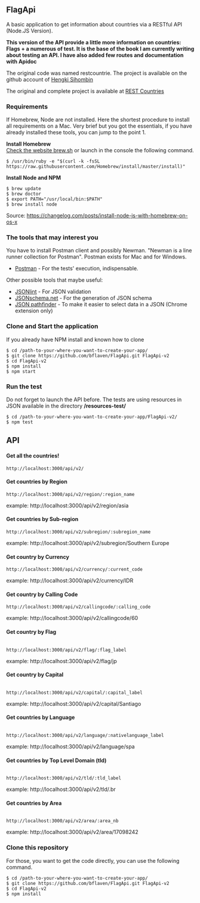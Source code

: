 ## FlagApi

A basic application to get information about countries via a RESTful API (Node.JS Version). 

**This version of the API provide a little more information on countries: Flags + a numerous of test. It is the base of the book I am currently writing about testing an API. I have also added few routes and documentation with Apidoc**

The original code was named restcountrie. The project is available on the github account of [Hengki Sihombin](https://github.com/hengkiardo/restcountries)


The original and complete project is available at [REST Countries](https://restcountries.eu/https://restcountries.eu/)


### Requirements

If Homebrew, Node are not installed. Here the shortest procedure to install all requirements on a Mac. Very brief but you got the essentials, if you have already installed these tools, you can jump to the point 1.


**Install Homebrew**<br />
[Check the website brew.sh](https://brew.sh/) or launch in the console the following command.

```
$ /usr/bin/ruby -e "$(curl -k -fsSL https://raw.githubusercontent.com/Homebrew/install/master/install)"
```

**Install Node and NPM**<br />

```
$ brew update
$ brew doctor
$ export PATH="/usr/local/bin:$PATH"
$ brew install node
```
Source: <a href="https://changelog.com/posts/install-node-js-with-homebrew-on-os-x" target="_blank">https://changelog.com/posts/install-node-js-with-homebrew-on-os-x</a>


### The tools that may interest you

You have to install Postman client and possibly Newman. "Newman is a line runner collection for Postman". Postman exists for Mac and for Windows.


* [Postman](https://www.getpostman.com/apps) - For the tests' execution, indispensable.


Other possible tools that maybe useful:

* [JSONlint](https://jsonlint.com/) - For JSON validation
* [JSONschema.net](https://jsonschema.net/) - For the generation of JSON schema
* [JSON pathfinder](https://chrome.google.com/webstore/detail/json-pathfinder/cgpbbgjlljobcemhhimjknkldpinacpn) - To make it easier to select data in a JSON (Chrome extension only)



### Clone and Start the application

If you already have NPM install and known how to clone

```
$ cd /path-to-your-where-you-want-to-create-your-app/
$ git clone https://github.com/bflaven/FlagApi.git FlagApi-v2
$ cd FlagApi-v2
$ npm install
$ npm start

```

### Run the test
Do not forget to launch the API before. The tests are using resources in JSON available in the directory **/resources-test/**

```
$ cd /path-to-your-where-you-want-to-create-your-app/FlagApi-v2/
$ npm test

```

## API

#### Get all the countries!
```
http://localhost:3000/api/v2/
```


#### Get countries by Region
```
http://localhost:3000/api/v2/region/:region_name

```
example: http://localhost:3000/api/v2/region/asia



#### Get countries by Sub-region

```
http://localhost:3000/api/v2/subregion/:subregion_name

```
example: http://localhost:3000/api/v2/subregion/Southern Europe



#### Get country by Currency

```
http://localhost:3000/api/v2/currency/:current_code

```
example: http://localhost:3000/api/v2/currency/IDR


#### Get country by Calling Code

```
http://localhost:3000/api/v2/callingcode/:calling_code

```
example: http://localhost:3000/api/v2/callingcode/60


#### Get country by Flag

```

http://localhost:3000/api/v2/flag/:flag_label

```
example: http://localhost:3000/api/v2/flag/jp



#### Get country by Capital

```

http://localhost:3000/api/v2/capital/:capital_label

```
example: http://localhost:3000/api/v2/capital/Santiago

#### Get countries by Language

```

http://localhost:3000/api/v2/language/:nativelanguage_label

```
example: http://localhost:3000/api/v2/language/spa


#### Get countries by Top Level Domain (tld)


```

http://localhost:3000/api/v2/tld/:tld_label

```
example: http://localhost:3000/api/v2/tld/.br



#### Get countries by Area
```

http://localhost:3000/api/v2/area/:area_nb

```
example: http://localhost:3000/api/v2/area/17098242


### Clone this repository

For those, you want to get the code directly, you can use the following command.

```
$ cd /path-to-your-where-you-want-to-create-your-app/
$ git clone https://github.com/bflaven/FlagApi.git FlagApi-v2
$ cd FlagApi-v2
$ npm install
```
